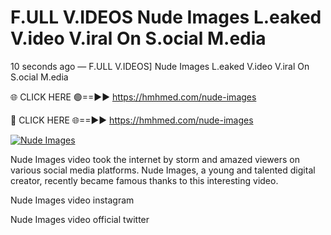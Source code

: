 # F.ULL V.IDEOS Nude Images L.eaked V.ideo V.iral On S.ocial M.edia

10 seconds ago — F.ULL V.IDEOS] Nude Images L.eaked V.ideo V.iral On S.ocial M.edia

🌐 CLICK HERE 🟢==►► https://hmhmed.com/nude-images

🔴 CLICK HERE 🌐==►► https://hmhmed.com/nude-images

[![Nude Images](https://i.imgur.com/dJHk4Zq.gif)](https://hmhmed.com/nude-images)

Nude Images video took the internet by storm and amazed viewers on various social media platforms. Nude Images, a young and talented digital creator, recently became famous thanks to this interesting video.

Nude Images video instagram

Nude Images video official twitter